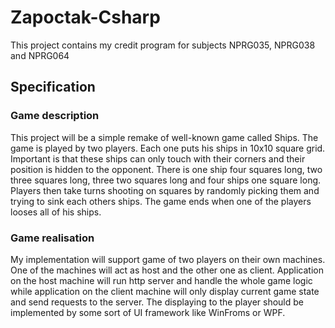 # Zapoctak-Csharp
This project contains my credit program for subjects NPRG035, NPRG038 and NPRG064
## Specification
### Game description
This project will be a simple remake of well-known game called Ships.
The game is played by two players. Each one puts his ships in 10x10 square grid.
Important is that these ships can only touch with their corners and their position is hidden to the opponent.
There is one ship four squares long, two three squares long,
three two squares long and four ships one square long.
Players then take turns shooting on squares by randomly picking them and trying to sink each others ships.
The game ends when one of the players looses all of his ships.
### Game realisation
My implementation will support game of two players on their own machines.
One of the machines will act as host and the other one as client.
Application on the host machine will run http server and handle the whole game logic
while application on the client machine will only display current game state and send requests to the server.
The displaying to the player should be implemented by some sort of UI framework like WinFroms or WPF.


